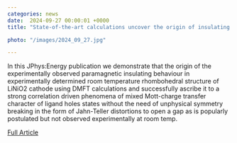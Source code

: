 ```yaml
---                                                                                                                                                                                      
categories: news                                                                                                                                                                 
date:  2024-09-27 00:00:01 +0000                                                                                                                                                         
title: "State-of-the-art calculations uncover the origin of insulating behaviour in highest capacity Li-ion battery cathode"

photo: "/images/2024_09_27.jpg"

---            
```


In this JPhys:Energy publication we demonstrate that the origin of the experimentally observed paramagnetic insulating behaviour in experimentally determined room temperature rhombohedral structure of LiNiO2 cathode using DMFT calculations and successfully ascribe it to a strong correlation driven phenomena of mixed Mott-charge transfer character of ligand holes states without the need of unphysical symmetry breaking in the form of Jahn-Teller distortions to open a gap as is popularly postulated but not observed experimentally at room temp.

[Full Article](https://iopscience.iop.org/article/10.1088/2515-7655/ad7980)